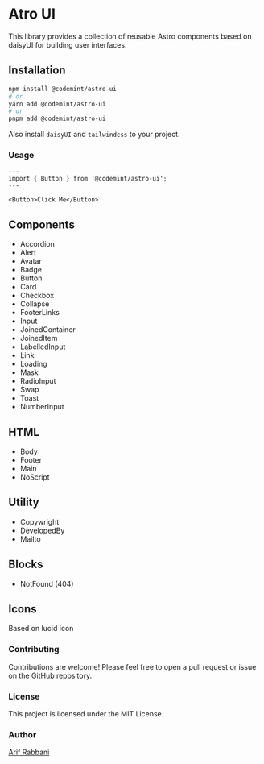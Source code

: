 # Atro UI

This library provides a collection of reusable Astro components based on daisyUI for building user interfaces.

## Installation

```bash
npm install @codemint/astro-ui
# or
yarn add @codemint/astro-ui
# or
pnpm add @codemint/astro-ui
```

Also install `daisyUI` and `tailwindcss` to your project.

### Usage

```astro
---
import { Button } from '@codemint/astro-ui';
---

<Button>Click Me</Button>
```

## Components

- Accordion
- Alert
- Avatar
- Badge
- Button
- Card
- Checkbox
- Collapse
- FooterLinks
- Input
- JoinedContainer
- JoinedItem
- LabelledInput
- Link
- Loading
- Mask
- RadioInput
- Swap
- Toast
- NumberInput

## HTML

- Body
- Footer
- Main
- NoScript

## Utility

- Copywright
- DevelopedBy
- Mailto

## Blocks

- NotFound (404)

## Icons

Based on lucid icon

### Contributing

Contributions are welcome! Please feel free to open a pull request or issue on the GitHub repository.

### License

This project is licensed under the MIT License.

### Author

[Arif Rabbani](https://github.com/ArifRabbaniIn)
